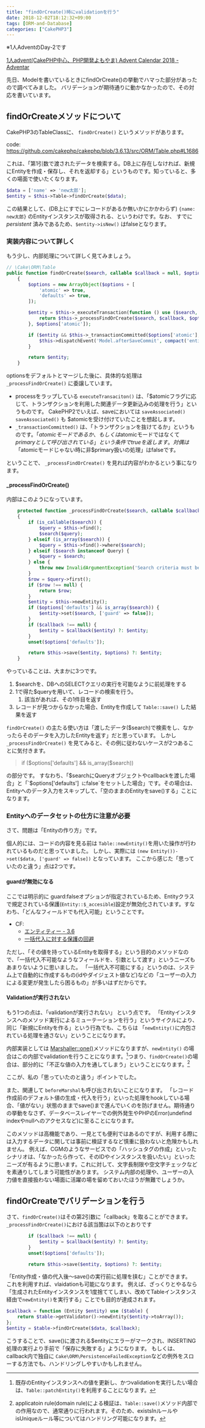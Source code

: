 ```yaml
---
title: "findOrCreate()時にvalidationを行う"
date: 2018-12-02T18:12:32+09:00
tags: [ORM-and-Database]
categories: ["CakePHP3"]
---
```


※1人AdventのDay-2です

[1人advent\(CakePHP中心、PHP開発よもやま\) Advent Calendar 2018 \- Adventar](https://adventar.org/calendars/3627)

先日、Modelを書いているときにfindOrCreate()の挙動でハマった部分があったので調べてみました。
バリデーションが期待通りに動かなかったので、その対応を書いています。

## findOrCreateメソッドについて

CakePHP3のTableClassに、 `findOrCreate()` というメソッドがあります。

code: https://github.com/cakephp/cakephp/blob/3.6.13/src/ORM/Table.php#L1686

これは、「第1引数で渡されたデータを検索する。DB上に存在しなければ、新規にEntityを作成・保存し、それを返却する」というものです。知っていると、多くの場面で使いたくなります。

```php
$data = ['name' => 'new太郎'];
$entity = $this->Table->findOrCreate($data);
```

この結果として、(DB上にすでにレコードがあるか無いかにかかわらず) `{name: new太郎}` のEntityインスタンスが取得される、というわけです。なお、 すでに _persistent_ 済みであるため、`$entity->isNew()` はfalseとなります。

### 実装内容について詳しく

もう少し、内部処理について詳しく見てみましょう。  

```php
// \Cake\ORM\Table
public function findOrCreate($search, callable $callback = null, $options = [])
    {
        $options = new ArrayObject($options + [
            'atomic' => true,
            'defaults' => true,
        ]);

        $entity = $this->_executeTransaction(function () use ($search, $callback, $options) {
            return $this->_processFindOrCreate($search, $callback, $options->getArrayCopy());
        }, $options['atomic']);

        if ($entity && $this->_transactionCommitted($options['atomic'], true)) {
            $this->dispatchEvent('Model.afterSaveCommit', compact('entity', 'options'));
        }

        return $entity;
    }
```

optionsをデフォルトとマージした後に、具体的な処理は `_processFindOrCreate()` に委譲しています。

* processをラップしている `executeTransaciton()` は、「$atomicフラグに応じて、トランザクションを利用した関連データ更新込みの処理を行う」というものです。
  CakePHP2でいえば、saveにおいては `saveAssociated()` `saveAssociated()` も $atomicを受け付けていたことを想起します。
* `_transactionCommitted()` は、「トランザクションを抜けてるか」というものです。「$atomicモードであるか、もしくは$atomicモードではなくて$primaryとして呼び出されている」という条件でtrueを返します。対偶は「$atomicモードじゃない時に非$primary扱いの処理」はfalseです。

ということで、 `_processFindOrCreate()` を見れば内容がわかるという事になります。

#### _processFindOrCreate()

内部はこのようになっています。

```php
    protected function _processFindOrCreate($search, callable $callback = null, $options = [])
    {
        if (is_callable($search)) {
            $query = $this->find();
            $search($query);
        } elseif (is_array($search)) {
            $query = $this->find()->where($search);
        } elseif ($search instanceof Query) {
            $query = $search;
        } else {
            throw new InvalidArgumentException('Search criteria must be an array, callable or Query');
        }
        $row = $query->first();
        if ($row !== null) {
            return $row;
        }
        $entity = $this->newEntity();
        if ($options['defaults'] && is_array($search)) {
            $entity->set($search, ['guard' => false]);
        }
        if ($callback !== null) {
            $entity = $callback($entity) ?: $entity;
        }
        unset($options['defaults']);

        return $this->save($entity, $options) ?: $entity;
    }
```



やっていることは、大まかに3つです。

1. $searchを、DBへのSELECTクエリの実行を可能なように前処理をする
2. 1で得た$queryを用いて、レコードの検索を行う。
   1. 該当があれば、その1件目を返す
3. レコードが見つからなかった場合、Entityを作成して `Table::save()` した結果を返す

`findOrCreate()` の主たる使い方は「渡したデータ($search)で検索をし、なかったらそのデータを入力したEntityを返す」だと思っています。
しかし `_processFindOrCreate()` を見てみると、その例に従わないケースが2つあることに気付きます。

> if ($options['defaults'] && is_array($search)) 

の部分です。
すなわち、「$searchにQueryオブジェクトやcallbackを渡した場合」と「`$options['defaults']` に`false`をセットした場合」です。その場合は、Entityへのデータ入力をスキップして、「空のままのEntityをsave()する」ことになります。



### Entityへのデータセットの仕方に注意が必要

さて、問題は「Entityの作り方」です。

個人的には、コードの内容を見る前は `Table::newEntity()`を用いた操作が行われているものだと思っていました。
しかし、実際には `(new Entity())->set($data, ['guard' => false])`  となっています。
ここから感じた「思っていたのと違う」点は2つです。

#### guardが無効になる

ここでは明示的に guard:falseオプションが指定されているため、Entityクラスで規定されている保護(`Entity::$_accesible`)設定が無効化されています。すなわち、「どんなフィールドでも代入可能」ということです。

* CF: 
  * [エンティティー \- 3\.6](https://book.cakephp.org/3.0/ja/orm/entities.html#mass-assignment)
  * [一括代入に対する保護の回避](https://book.cakephp.org/3.0/ja/orm/entities.html#id9)

ただし、「その値を持っているEntityを取得する」という目的のメソッドなので、「一括代入不可能なようなフィールドを、引数として渡す」というニーズもあまりないように思いました。
「一括代入不可能にする」というのは、システム上で自動的に作成するもの(idやダイジェスト値など)などの「ユーザーの入力による変更が発生したら困るもの」が多いはずだからです。

#### Validationが実行されない

もう1つの点は、「validationが実行されない」 という点です。 
「Entityインスタンスへのメソッド実行によるミューテーションを行う」というサイクルにより、同じ「新規にEntityを作る」という行為でも、こちらは 「`newEntity()`に内包されている処理を通さない」ということになります。

内部実装としては [Marshaller::one()](https://github.com/cakephp/cakephp/blob/c15a2e9c1933fa5a874c33d2bcb6d63efacf8876/src/ORM/Marshaller.php#L168-L228)メソッドになりますが、`newEntity()` の場合はこの内部でvalidationを行うことになります。[^1]つまり、`findOrCreate()`の場合は、部分的に「不正な値の入力を通してしまう」ということになります。[^2]

[^1]: 既存のEntityインスタンスへの値を更新し、かつvalidationを実行したい場合は、`Table::patchEntity()`を利用することになります。

[^2]: applicatoin rule(domain rule)による検証は、`Table::save()`メソッド内部での作用なので、通常通りに行われます。そのため、existsInルールやisUniqueルール等についてはハンドリング可能になります。

ここが、私の「思っていたのと違う」ポイントでした。

また、関連して `beforeMarshal`も呼び出されないことになります。
「レコード作成前のデフォルト値の生成・代入を行う」といった処理をhookしている場合、「値がない」状態のままでsave()まで進んでいくのを防げません。期待通りの挙動をなさず、データベースレイヤーでの例外発生やPHPのError(undefind indexやnullへのアクセスなど)に至ることになります。

このメソッドは高機能であり、一見とても便利ではあるのですが、利用する際には入力するデータに関しては事前に検証するなど慎重に扱わないと危険かもしれません。
例えば、CGMのようなサービスでの「ハッシュタグの作成」といったシナリオは、「なかったら作って、そのIDやインスタンスを扱いたい」といったニーズが有るように思います。これに対して、文字長制限や空文字チェックなどを素通りしてしまう可能性があります。
システム内部の処理や、ユーザーの入力値を直接扱わない場面に活躍の場を留めておいたほうが無難でしょうか。

## findOrCreateでバリデーションを行う

さて、`findOrCreate()`はその第2引数に「callback」を取ることができます。
`_processFindOrCreate()`における該当箇は以下のとおりです

```php
        if ($callback !== null) {
            $entity = $callback($entity) ?: $entity;
        }
        unset($options['defaults']);

        return $this->save($entity, $options) ?: $entity;

```

「Entity作成・値の代入後〜save()の実行前に処理を挟む」ことができます。  
これを利用すれば、vlaidationも可能になります。
例えば、ざっくりとやるなら「生成されたEntityインスタンスを1度捨ててしまい、改めてTableインスタンス経由で`newEntity()`を実行する」ことでも目的が達成されます。

```php
$callback = function (Entity $entity) use ($table) {
    return $table->getValidator()->newEntity($entity->toArray());
};
$entity = $table->findOrCreate($data, $callback);
```

こうすることで、save()に渡される$entityにエラーがマークされ、INSERTING処理の実行より手前で「保存に失敗する」ようになります。
もしくは、callback内で独自に `Cake\ORM\PersistenceFailedException`などの例外をスローする方法でも、ハンドリングしやすいかもしれません。